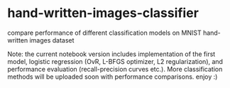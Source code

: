 # hand-written-images-classifier
compare performance of different classification models on MNIST hand-written images dataset

Note: the current notebook version includes implementation of the first model, logistic regression (OvR, L-BFGS optimizer, L2 regularization), and performance evaluation (recall-precision curves etc.). More classification methods will be uploaded soon with performance comparisons.
enjoy :)
